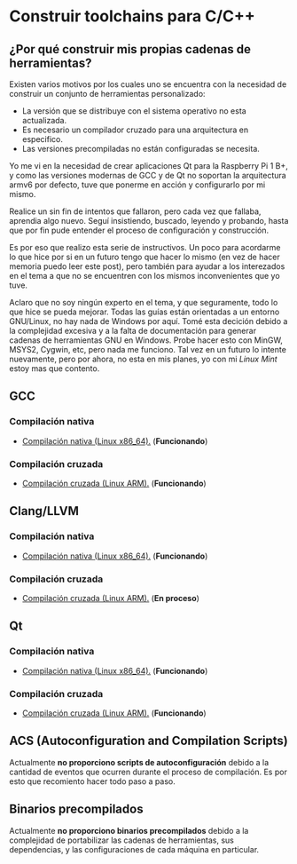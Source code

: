 # Construir toolchains para C/C++

## ¿Por qué construir mis propias cadenas de herramientas?

Existen varios motivos por los cuales uno se encuentra con la necesidad de construir un conjunto de herramientas personalizado:

* La versión que se distribuye con el sistema operativo no esta actualizada.
* Es necesario un compilador cruzado para una arquitectura en especifico.
* Las versiones precompiladas no están configuradas se necesita.

Yo me vi en la necesidad de crear aplicaciones Qt para la Raspberry Pi 1 B+, y como las versiones modernas de GCC y de Qt no soportan la arquitectura armv6 por defecto, tuve que ponerme en acción y configurarlo por mi mismo.

Realice un sin fin de intentos que fallaron, pero cada vez que fallaba, aprendia algo nuevo. Seguí insistiendo, buscado, leyendo y probando, hasta que por fin pude entender el proceso de configuración y construcción.

Es por eso que realizo esta serie de instructivos. Un poco para acordarme lo que hice por si en un futuro tengo que hacer lo mismo (en vez de hacer memoria puedo leer este post), pero también para ayudar a los interezados en el tema a que no se encuentren con los mismos inconvenientes que yo tuve.

Aclaro que no soy ningún experto en el tema, y que seguramente, todo lo que hice se pueda mejorar. Todas las guías están orientadas a un entorno GNU/Linux, no hay nada de Windows por aquí. Tomé esta decición debido a la complejidad excesiva y a la falta de documentación para generar cadenas de herramientas GNU en Windows. Probe hacer esto con MinGW, MSYS2, Cygwin, etc, pero nada me funciono. Tal vez en un futuro lo intente nuevamente, pero por ahora, no esta en mis planes, yo con mi *Linux Mint* estoy mas que contento.

## GCC

### Compilación nativa

* [Compilación nativa (Linux x86_64).](docs/native/gcc/x86_64-linux.md) (**Funcionando**)

### Compilación cruzada

* [Compilación cruzada (Linux ARM).](docs/cross/gcc/arm-linux.md) (**Funcionando**)

## Clang/LLVM

### Compilación nativa

* [Compilación nativa (Linux x86_64).](docs/native/clang/x86_64-linux.md) (**Funcionando**)

### Compilación cruzada

* [Compilación cruzada (Linux ARM).](docs/in-process.md) (**En proceso**)

## Qt

### Compilación nativa

* [Compilación nativa (Linux x86_64).](docs/native/qt/x86_64-linux.md) (**Funcionando**)

### Compilación cruzada

* [Compilación cruzada (Linux ARM).](docs/cross/qt/arm-linux.md) (**Funcionando**)

## ACS (Autoconfiguration and Compilation Scripts)

Actualmente **no proporciono scripts de autoconfiguración** debido a la cantidad de eventos que ocurren durante el proceso de compilación. Es por esto que recomiento hacer todo paso a paso.

## Binarios precompilados

Actualmente **no proporciono binarios precompilados** debido a la complejidad de portabilizar las cadenas de herramientas, sus dependencias, y las configuraciones de cada máquina en particular.
